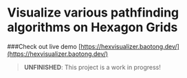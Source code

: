 # Visualize various pathfinding algorithms on Hexagon Grids

###Check out live demo [https://hexvisualizer.baotong.dev/](https://hexvisualizer.baotong.dev/)

> **UNFINISHED**: This project is a work in progress!

